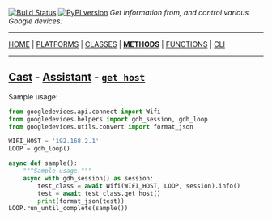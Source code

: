 [![Build Status][travis_status]][travis] [![PyPI version][pypi_badge]][pypi] _Get information from, and control various Google devices._

***

[HOME][home] | [PLATFORMS][platforms] | [CLASSES][classes] | [**METHODS**][methods] | [FUNCTIONS][functions] | [CLI][cli]

***

## [Cast](https://ludeeus.github.io/googledevices/platforms#wifi) - [Assistant](https://ludeeus.github.io/googledevices/classes/wifi/info) - [`get_host`](https://ludeeus.github.io/googledevices/methods/wifi/info/get_host)

Sample usage:

```python
from googledevices.api.connect import Wifi
from googledevices.helpers import gdh_session, gdh_loop
from googledevices.utils.convert import format_json

WIFI_HOST = '192.168.2.1'
LOOP = gdh_loop()

async def sample():
    """Sample usage."""
    async with gdh_session() as session:
        test_class = await Wifi(WIFI_HOST, LOOP, session).info()
        test = await test_class.get_host()
        print(format_json(test))
LOOP.run_until_complete(sample())
```

<!-- menu -->
[travis]: https://travis-ci.com/ludeeus/googledevices
[travis_status]: https://travis-ci.com/ludeeus/googledevices.svg?branch=master
[pypi]:https://pypi.org/project/googledevices/
[pypi_badge]: https://badge.fury.io/py/googledevices.svg
[home]: https://ludeeus.github.io/googledevices
[platforms]: https://ludeeus.github.io/googledevices/platforms
[classes]: https://ludeeus.github.io/googledevices/classes
[methods]: https://ludeeus.github.io/googledevices/methods
[functions]: https://ludeeus.github.io/googledevices/functions
[cli]: https://ludeeus.github.io/googledevices/cli